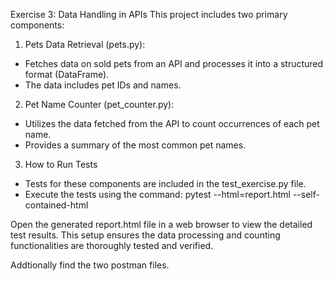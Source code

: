 Exercise 3: Data Handling in APIs
This project includes two primary components:

1. Pets Data Retrieval (pets.py):

- Fetches data on sold pets from an API and processes it into a structured format (DataFrame).
- The data includes pet IDs and names.
  
2. Pet Name Counter (pet_counter.py):

- Utilizes the data fetched from the API to count occurrences of each pet name.
- Provides a summary of the most common pet names.

3. How to Run Tests
- Tests for these components are included in the test_exercise.py file.
- Execute the tests using the command:
pytest --html=report.html --self-contained-html

Open the generated report.html file in a web browser to view the detailed test results.
This setup ensures the data processing and counting functionalities are thoroughly tested and verified.

Addtionally find the two postman files.
